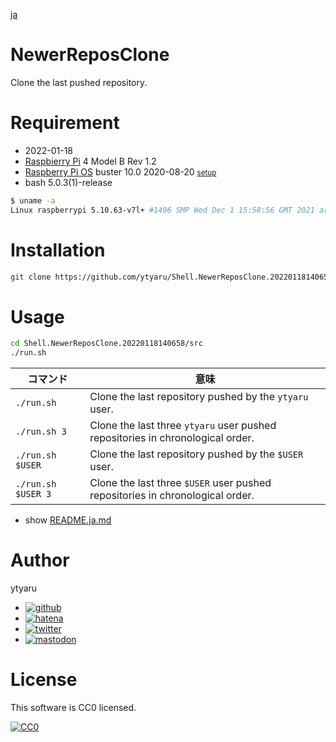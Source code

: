 [ja](./README.ja.md)

# NewerReposClone

Clone the last pushed repository.

# Requirement

* <time datetime="2022-01-18T14:06:41+0900">2022-01-18</time>
* [Raspbierry Pi](https://ja.wikipedia.org/wiki/Raspberry_Pi) 4 Model B Rev 1.2
* [Raspberry Pi OS](https://ja.wikipedia.org/wiki/Raspbian) buster 10.0 2020-08-20 <small>[setup](http://ytyaru.hatenablog.com/entry/2020/10/06/111111)</small>
* bash 5.0.3(1)-release

```sh
$ uname -a
Linux raspberrypi 5.10.63-v7l+ #1496 SMP Wed Dec 1 15:58:56 GMT 2021 armv7l GNU/Linux
```

# Installation

```sh
git clone https://github.com/ytyaru/Shell.NewerReposClone.20220118140658
```

# Usage

```sh
cd Shell.NewerReposClone.20220118140658/src
./run.sh
```

コマンド|意味
--------|----
`./run.sh`|Clone the last repository pushed by the `ytyaru` user.
`./run.sh 3`|Clone the last three `ytyaru` user pushed repositories in chronological order.
`./run.sh $USER`|Clone the last repository pushed by the `$USER` user.
`./run.sh $USER 3`|Clone the last three `$USER` user pushed repositories in chronological order.

* show [README.ja.md](./README.ja.md)

# Author

ytyaru

* [![github](http://www.google.com/s2/favicons?domain=github.com)](https://github.com/ytyaru "github")
* [![hatena](http://www.google.com/s2/favicons?domain=www.hatena.ne.jp)](http://ytyaru.hatenablog.com/ytyaru "hatena")
* [![twitter](http://www.google.com/s2/favicons?domain=twitter.com)](https://twitter.com/ytyaru1)
* [![mastodon](http://www.google.com/s2/favicons?domain=mstdn.jp)](https://mstdn.jp/web/accounts/233143 "mastdon")

# License

This software is CC0 licensed.

[![CC0](http://i.creativecommons.org/p/zero/1.0/88x31.png "CC0")](http://creativecommons.org/publicdomain/zero/1.0/deed.en)

